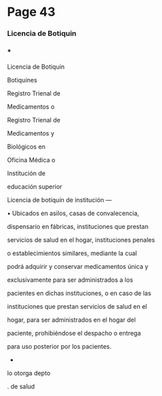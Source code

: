# Page 43

### Licencia de Botiquin

### *

Licencia de Botiquin

Botiquines

Registro Trienal de

Medicamentos o

Registro Trienal de

Medicamentos y

Biológicos en

Oficina Médica o

Institución de

educación superior

Licencia de botiquín de institución —

• Ubicados en asilos, casas de convalecencia,

dispensario en fábricas, instituciones que prestan

servicios de salud en el hogar, instituciones penales

o establecimientos similares, mediante la cual

podrá adquirir y conservar medicamentos única y

exclusivamente para ser administrados a los

pacientes en dichas instituciones, o en caso de las

instituciones que prestan servicios de salud en el

hogar, para ser administrados en el hogar del

paciente, prohibiéndose el despacho o entrega

para uso posterior por los pacientes.

*

lo otorga depto

. de salud


